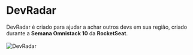 # DevRadar
DevRadar é criado para ajudar a achar outros devs em sua região, criado durante a **Semana Omnistack 10** da **RocketSeat**.
<br>
<br>
![DevRadar](https://user-images.githubusercontent.com/56945282/84453633-413b7c00-ac50-11ea-8b34-16f56ec68839.png)
